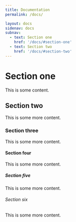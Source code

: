 ```yaml
---
title: Documentation
permalink: /docs/

layout: docs
sidenav: docs
subnav:
  - text: Section one
    href: '/docs/#section-one'
  - text: Section two
    href: '/docs/#section-two'
---
```


# Section one

This is some content.

## Section two

This is some more content.

### Section three

This is some more content.

#### Section four

This is some more content.

##### Section five

This is some more content.

###### Section six

This is some more content.
